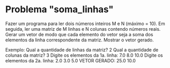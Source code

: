 # Problema "soma_linhas"

Fazer um programa para ler dois números inteiros M e N (máximo = 10). Em seguida, ler uma matriz de M linhas e N colunas contendo números reais. Gerar um vetor de modo que cada elemento do vetor seja a soma dos elementos da linha correspondente da matriz. Mostrar o vetor gerado.

Exemplo:
Qual a quantidade de linhas da matriz? 2
Qual a quantidade de colunas da matriz? 3
Digite os elementos da 1a. linha:
7.0
8.0
10.0
Digite os elementos da 2a. linha:
2.0
3.0
5.0
VETOR GERADO:
25.0
10.0 
